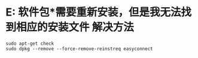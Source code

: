 # E: 软件包*需要重新安装，但是我无法找到相应的安装文件  解决方法

```shell
sudo apt-get check
sudo dpkg --remove --force-remove-reinstreq easyconnect

```

